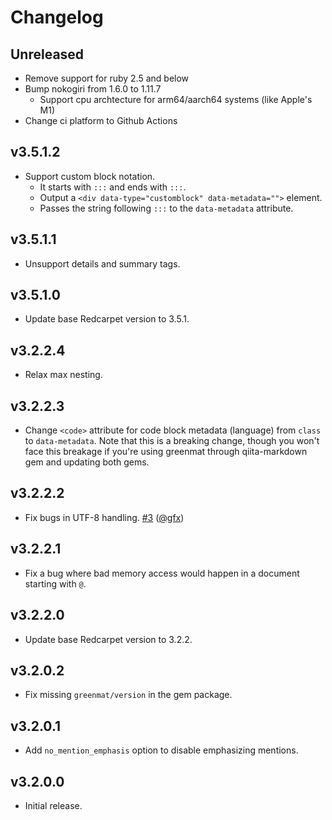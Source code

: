 # Changelog

## Unreleased

* Remove support for ruby 2.5 and below
* Bump nokogiri from 1.6.0 to 1.11.7
  * Support cpu archtecture for arm64/aarch64 systems (like Apple's M1)
* Change ci platform to Github Actions

## v3.5.1.2

* Support custom block notation.
  * It starts with `:::` and ends with `:::`.
  * Output a `<div data-type="customblock" data-metadata="">` element.
  * Passes the string following `:::` to the `data-metadata` attribute.

## v3.5.1.1

* Unsupport details and summary tags.

## v3.5.1.0

* Update base Redcarpet version to 3.5.1.

## v3.2.2.4

* Relax max nesting.

## v3.2.2.3

* Change `<code>` attribute for code block metadata (language) from `class` to `data-metadata`.
  Note that this is a breaking change, though you won't face this breakage if you're using greenmat through qiita-markdown gem and updating both gems.

## v3.2.2.2

* Fix bugs in UTF-8 handling. [#3](https://github.com/increments/greenmat/pull/3) ([@gfx](https://github.com/gfx))

## v3.2.2.1

* Fix a bug where bad memory access would happen in a document starting with `@`.

## v3.2.2.0

* Update base Redcarpet version to 3.2.2.

## v3.2.0.2

* Fix missing `greenmat/version` in the gem package.

## v3.2.0.1

* Add `no_mention_emphasis` option to disable emphasizing mentions.

## v3.2.0.0

* Initial release.
